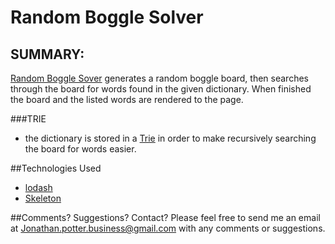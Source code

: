Random Boggle Solver
========

SUMMARY:
--------
[Random Boggle Sover](http://jonathan-potter.github.io/boggle/) generates a random boggle board, then searches through the board for words found in the given dictionary. When finished the board and the listed words are rendered to the page.

###TRIE
 * the dictionary is stored in a [Trie](http://en.wikipedia.org/wiki/Trie) in order to make recursively searching the board for words easier.

##Technologies Used
 * [lodash](https://lodash.com/)
 * [Skeleton](http://getskeleton.com/)

##Comments? Suggestions? Contact?
Please feel free to send me an email at Jonathan.potter.business@gmail.com with any comments or suggestions.